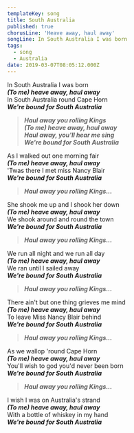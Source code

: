 ```yaml
---
templateKey: song
title: South Australia
published: true
chorusLine: 'Heave away, haul away'
songLine: In South Australia I was born
tags:
  - song
  - Australia
date: 2019-03-07T08:05:12.000Z
---
```

In South Australia I was born\
***(To me) heave away, haul away***\
In South Australia round Cape Horn\
***We're bound for South Australia***

> ***Haul away you rolling Kings***\
> ***(To me) heave away, haul away***\
> ***Haul away, you'll hear me sing***\
> ***We're bound for South Australia***

As I walked out one morning fair\
***(To me) heave away, haul away***\
'Twas there I met miss Nancy Blair\
***We're bound for South Australia***

> ***Haul away you rolling Kings...***

She shook me up and I shook her down\
***(To me) heave away, haul away***\
We shook around and round the town\
***We're bound for South Australia***

> ***Haul away you rolling Kings...***

We run all night and we run all day\
***(To me) heave away, haul away***\
We ran until I sailed away\
***We're bound for South Australia***

> ***Haul away you rolling Kings...***

There ain't but one thing grieves me mind\
***(To me) heave away, haul away***\
To leave Miss Nancy Blair behind\
***We're bound for South Australia***

> ***Haul away you rolling Kings...***

As we wallop 'round Cape Horn\
***(To me) heave away, haul away***\
You'll wish to god you'd never been born\
***We're bound for South Australia***

> ***Haul away you rolling Kings...***

I wish I was on Australia's strand\
***(To me) heave away, haul away***\
With a bottle of whiskey in my hand\
***We're bound for South Australia***
